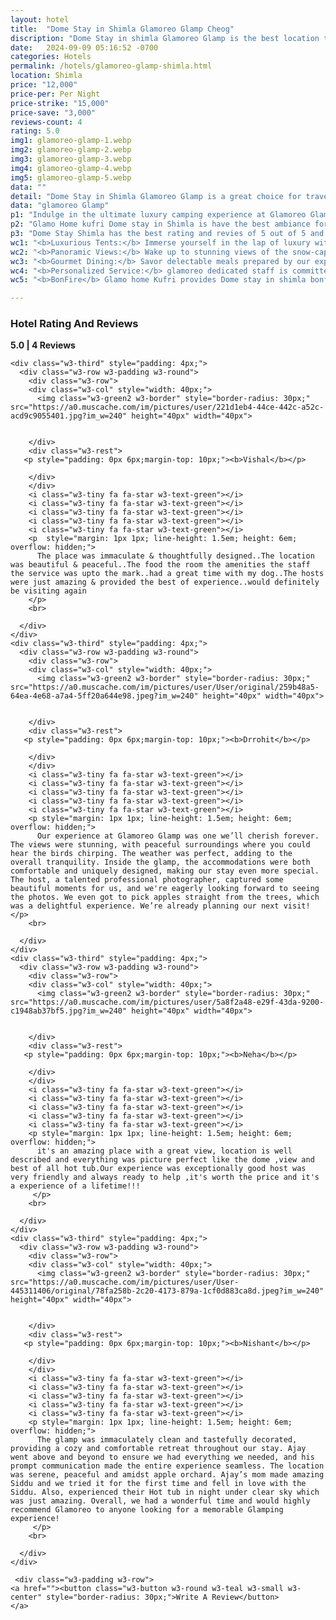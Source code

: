 ```yaml
---
layout: hotel
title:  "Dome Stay in Shimla Glamoreo Glamp Cheog"
discription: "Dome Stay in shimla Glamoreo Glamp is the best location to stay in cheog shimla best picked Glamp by touist Hill travels For best experiance"
date:   2024-09-09 05:16:52 -0700
categories: Hotels
permalink: /hotels/glamoreo-glamp-shimla.html
location: Shimla
price: "12,000"
price-per: Per Night 
price-strike: "15,000"
price-save: "3,000"
reviews-count: 4
rating: 5.0
img1: glamoreo-glamp-1.webp
img2: glamoreo-glamp-2.webp
img3: glamoreo-glamp-3.webp
img4: glamoreo-glamp-4.webp
img5: glamoreo-glamp-5.webp
data: ""
detail: "Dome Stay in Shimla Glamoreo Glamp is a great choice for travellers looking for a star hotel in Kufri. This Hotel stands out as one of the highly recommended hotel in Kufri. Hotel is rated out of 5, which is considered as very good."
data: "glamoreo Glamp"
p1: "Indulge in the ultimate luxury camping experience at Glamoreo Glamp Cheog, Shimla. Nestled amidst the breathtaking Himalayan landscapes, our luxurious tents offer a perfect blend of comfort, style, and adventure."
p2: "Glamo Home kufri Dome stay in Shimla is have the best ambiance for nature lover. This glamp is sorunded with apple farm and have nice mauntain view outside. This Dome Stay offer the best price with good service." 
p3: "Dome Stay Shimla has the best rating and revies of 5 out of 5 and highly recomended for nature and premium service lovers. To experiance the luxery and the premiumness of dome stay kufri Book your stay tody with tourist hill at best lowest price."
wc1: "<b>Luxurious Tents:</b> Immerse yourself in the lap of luxury with our spacious and elegantly furnished tents."
wc2: "<b>Panoramic Views:</b> Wake up to stunning views of the snow-capped mountains and lush valleys."
wc3: "<b>Gourmet Dining:</b> Savor delectable meals prepared by our expert chefs, using fresh, local ingredients."
wc4: "<b>Personalized Service:</b> glamoreo dedicated staff is committed to providing you with exceptional service."
wc5: "<b>BonFire</b> Glamo home Kufri provides Dome stay in shimla bonfire and hot tub bath best experiance available."

---
```

 
  
 




<!-- Content -->
<div class="w3-row w3-content">
  

   <div class="w3-padding w3-row">
    <h3 class="w3-large"><strong>
      Hotel Rating And Reviews
        </strong></h3>
        <p><b class="w3-xlarge w3-text-gray"><i class="fa fa-star"></i> 5.0 | 4 Reviews </b> 
          </p>

</div>

    <div class="w3-third" style="padding: 4px;">
      <div class="w3-row w3-padding w3-round">
        <div class="w3-row">
        <div class="w3-col" style="width: 40px;">
          <img class="w3-green2 w3-border" style="border-radius: 30px;" src="https://a0.muscache.com/im/pictures/user/221d1eb4-44ce-442c-a52c-acd9c9055401.jpg?im_w=240" height="40px" width="40px">
        

        </div>
        <div class="w3-rest">
       <p style="padding: 0px 6px;margin-top: 10px;"><b>Vishal</b></p>

        </div>
        </div>
        <i class="w3-tiny fa fa-star w3-text-green"></i>
        <i class="w3-tiny fa fa-star w3-text-green"></i>
        <i class="w3-tiny fa fa-star w3-text-green"></i>
        <i class="w3-tiny fa fa-star w3-text-green"></i>
        <i class="w3-tiny fa fa-star w3-text-green"></i>
        <p  style="margin: 1px 1px; line-height: 1.5em; height: 6em; overflow: hidden;">
          The place was immaculate & thoughtfully designed..The location was beautiful & peaceful..The food the room the amenities the staff the service was upto the mark..had a great time with my dog..The hosts were just amazing & provided the best of experience..would definitely be visiting again
        </p>
        <br>

      </div>
    </div>
    <div class="w3-third" style="padding: 4px;">
      <div class="w3-row w3-padding w3-round">
        <div class="w3-row">
        <div class="w3-col" style="width: 40px;">
          <img class="w3-green2 w3-border" style="border-radius: 30px;" src="https://a0.muscache.com/im/pictures/user/User/original/259b48a5-64ea-4e68-a7a4-5ff20a644e98.jpeg?im_w=240" height="40px" width="40px">
        

        </div>
        <div class="w3-rest">
       <p style="padding: 0px 6px;margin-top: 10px;"><b>Drrohit</b></p>

        </div>
        </div>
        <i class="w3-tiny fa fa-star w3-text-green"></i>
        <i class="w3-tiny fa fa-star w3-text-green"></i>
        <i class="w3-tiny fa fa-star w3-text-green"></i>
        <i class="w3-tiny fa fa-star w3-text-green"></i>
        <i class="w3-tiny fa fa-star w3-text-green"></i>
        <p style="margin: 1px 1px; line-height: 1.5em; height: 6em; overflow: hidden;">
          Our experience at Glamoreo Glamp was one we’ll cherish forever. The views were stunning, with peaceful surroundings where you could hear the birds chirping. The weather was perfect, adding to the overall tranquility. Inside the glamp, the accommodations were both comfortable and uniquely designed, making our stay even more special. The host, a talented professional photographer, captured some beautiful moments for us, and we're eagerly looking forward to seeing the photos. We even got to pick apples straight from the trees, which was a delightful experience. We’re already planning our next visit!     </p>
        <br>

      </div>
    </div>
    <div class="w3-third" style="padding: 4px;">
      <div class="w3-row w3-padding w3-round">
        <div class="w3-row">
        <div class="w3-col" style="width: 40px;">
          <img class="w3-green2 w3-border" style="border-radius: 30px;" src="https://a0.muscache.com/im/pictures/user/5a8f2a48-e29f-43da-9200-c1948ab37bf5.jpg?im_w=240" height="40px" width="40px">
        

        </div>
        <div class="w3-rest">
       <p style="padding: 0px 6px;margin-top: 10px;"><b>Neha</b></p>

        </div>
        </div>
        <i class="w3-tiny fa fa-star w3-text-green"></i>
        <i class="w3-tiny fa fa-star w3-text-green"></i>
        <i class="w3-tiny fa fa-star w3-text-green"></i>
        <i class="w3-tiny fa fa-star w3-text-green"></i>
        <i class="w3-tiny fa fa-star w3-text-green"></i>
        <p style="margin: 1px 1px; line-height: 1.5em; height: 6em; overflow: hidden;">
          it's an amazing place with a great view, location is well described and everything was picture perfect like the dome ,view and best of all hot tub.Our experience was exceptionally good host was very friendly and always ready to help ,it's worth the price and it's a experience of a lifetime!!!
         </p>
        <br>

      </div>
    </div>
    <div class="w3-third" style="padding: 4px;">
      <div class="w3-row w3-padding w3-round">
        <div class="w3-row">
        <div class="w3-col" style="width: 40px;">
          <img class="w3-green2 w3-border" style="border-radius: 30px;" src="https://a0.muscache.com/im/pictures/user/User-445311406/original/78fa258b-2c20-4173-879a-1cf0d883ca8d.jpeg?im_w=240" height="40px" width="40px">
        

        </div>
        <div class="w3-rest">
       <p style="padding: 0px 6px;margin-top: 10px;"><b>Nishant</b></p>

        </div>
        </div>
        <i class="w3-tiny fa fa-star w3-text-green"></i>
        <i class="w3-tiny fa fa-star w3-text-green"></i>
        <i class="w3-tiny fa fa-star w3-text-green"></i>
        <i class="w3-tiny fa fa-star w3-text-green"></i>
        <i class="w3-tiny fa fa-star w3-text-green"></i>
        <p style="margin: 1px 1px; line-height: 1.5em; height: 6em; overflow: hidden;">
          The glamp was immaculately clean and tastefully decorated, providing a cozy and comfortable retreat throughout our stay. Ajay went above and beyond to ensure we had everything we needed, and his prompt communication made the entire experience seamless. The location was serene, peaceful and amidst apple orchard. Ajay’s mom made amazing Siddu and we tried it for the first time and fell in love with the Siddu. Also, experienced their Hot tub in night under clear sky which was just amazing. Overall, we had a wonderful time and would highly recommend Glamoreo to anyone looking for a memorable Glamping experience!
         </p>
        <br>

      </div>
    </div>

     <div class="w3-padding w3-row">
    <a href=""><button class="w3-button w3-round w3-teal w3-small w3-center" style="border-radius: 30px;">Write A Review</button>
    </a>
  </div>

  </div>